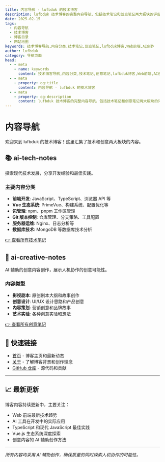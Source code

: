 ```yaml
---
title: 内容导航 - lufbduk 的技术博客
description: lufbduk 技术博客的完整内容导航，包括技术笔记和创意笔记两大板块的详细分类和快速链接
date: 2025-02-15
tags:
  - 内容导航
  - 技术博客
  - 博客目录
  - 网站地图
keywords: 技术博客导航,内容分类,技术笔记,创意笔记,lufbduk博客,Web前端,AI创作
author: lufbduk
category: 导航页面
head:
  - - meta
    - name: keywords
      content: 技术博客导航,内容分类,技术笔记,创意笔记,lufbduk博客,Web前端,AI创作,博客目录
  - - meta
    - property: og:title
      content: 内容导航 - lufbduk 的技术博客
  - - meta
    - property: og:description
      content: lufbduk 技术博客的完整内容导航，包括技术笔记和创意笔记两大板块的详细分类和快速链接
---
```


# 内容导航

欢迎来到 lufbduk 的技术博客！这里汇集了技术和创意两大板块的内容。

## 📚 ai-tech-notes

探索现代技术发展，分享开发经验和最佳实践。

### 主要内容分类

- **前端开发**: JavaScript、TypeScript、浏览器 API 等
- **Vue 生态系统**: PrimeVue、构建系统、配置优化等  
- **包管理**: npm、pnpm 工作区管理
- **Git 版本控制**: 仓库管理、分支策略、工具配置
- **服务器运维**: Nginx、日志分析等
- **数据库技术**: MongoDB 等数据库技术分析

[👉 查看所有技术笔记](/技术笔记%20by%20AI/)

## 🎨 ai-creative-notes

AI 辅助的创意内容创作，展示人机协作的创意可能性。

### 内容类型

- **影视剧本**: 原创剧本大纲和故事创作
- **创意设计**: UI/UX 设计思路和产品创意
- **内容策划**: 营销创意和品牌故事
- **艺术实验**: 各种创意实验和想法

[👉 查看所有创意笔记](/创意笔记%20with%20AI/)

## 🔗 快速链接

- [首页](/) - 博客主页和最新动态
- [关于](/about) - 了解博客背景和创作理念
- [GitHub 仓库](https://github.com/lufbduk/tech) - 源代码和贡献

---

## 📈 最新更新

博客内容持续更新中，主要关注：

- Web 前端最新技术趋势
- AI 工具在开发中的实际应用
- TypeScript 和现代 JavaScript 最佳实践
- Vue.js 生态系统深度探索
- 创意内容的 AI 辅助创作方法

---

*所有内容均采用 AI 辅助创作，确保质量的同时探索人机协作的可能性。*
